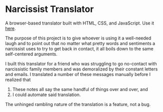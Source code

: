 # Narcissist Translator

A browser-based translator built with HTML, CSS, and JavaScript. Use it [here](https://k-eversole.github.io/narcissist-translator/).

The purpose of this project is to give whoever is using it a well-needed laugh and to point out that no matter what pretty words and sentiments a narcissist uses to try to get back in contact, it all boils down to the same self-centered arguments.

I built this translator for a friend who was struggling to go no-contact with narcissistic family members and was demoralized by their constant letters and emails. I translated a number of these messages manually before I realized that
1. These notes all say the same handful of things over and over, and
2. I could automate said translation.

The unhinged rambling nature of the translation is a feature, not a bug.
